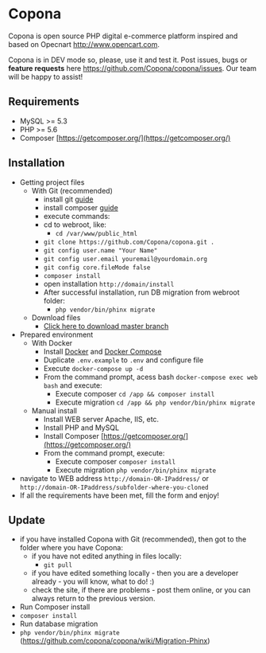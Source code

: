 # Copona

Copona is open source PHP digital e-commerce platform inspired and based on Opecnart http://www.opencart.com.

Copona is in DEV mode so, please, use it and test it. Post issues, bugs or **feature requests** here https://github.com/Copona/copona/issues. Our team will be happy to assist!


## Requirements
* MySQL >= 5.3
* PHP >= 5.6
* Composer [https://getcomposer.org/](https://getcomposer.org/)

## Installation
* Getting project files
    * With Git (recommended)
        * install git [guide](http://rogerdudler.github.io/git-guide)
		* install composer [guide](https://getcomposer.org/doc/01-basic-usage.md#installing-dependencies)
        * execute commands: 
		* cd to webroot, like:
		    * `cd /var/www/public_html`
        * `git clone https://github.com/Copona/copona.git .`
        * `git config user.name "Your Name"`
        * `git config user.email youremail@yourdomain.org`
        * `git config core.fileMode false`
		* `composer install`
		* open installation `http://domain/install`
		* After successful installation, run DB migration from webroot folder: 
		    * `php vendor/bin/phinx migrate`
    * Download files
        * [Click here to download master branch](https://github.com/copona/copona/archive/master.zip)
* Prepared environment
    * With Docker
        * Install [Docker](https://docs.docker.com/engine/installation/) and [Docker Compose](https://docs.docker.com/compose/install/)
        * Duplicate `.env.example` to `.env` and configure file
        * Execute `docker-compose up -d`
        * From the command prompt, acess bash `docker-compose exec web bash` and execute:
            * Execute composer `cd /app && composer install`
            * Execute migration `cd /app && php vendor/bin/phinx migrate`
    * Manual install
        * Install WEB server Apache, IIS, etc.
        * Install PHP and MySQL 
        * Install Composer [https://getcomposer.org/](https://getcomposer.org/)
        * From the command prompt, execute:
            * Execute composer `composer install`
            * Execute migration `php vendor/bin/phinx migrate`
* navigate to WEB address `http://domain-OR-IPaddress/` or `http://domain-OR-IPaddress/subfolder-where-you-cloned`
* If all the requirements have been met, fill the form and enjoy!

## Update
* if you have installed Copona with Git (recommended), then got to the folder where you have Copona:
  * if you have not edited anything in files locally:
    * `git pull`
  * if you have edited something locally - then you are a developer already - you will know, what to do! :)
  * check the site, if there are problems - post them online, or you can always return to the previous version.
* Run Composer install
 * `composer install`
* Run database migration
 * `php vendor/bin/phinx migrate` (https://github.com/copona/copona/wiki/Migration-Phinx)
